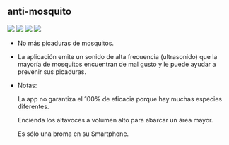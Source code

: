 ## anti-mosquito

<img src=https://build.phonegap.com/apps/3359384/badge/3564442821/version.svg />

<img src=https://build.phonegap.com/apps/3359384/badge/3564442821.svg />

<img src=https://build.phonegap.com/apps/3359384/badge/3564442821/android.svg />

<img src=https://build.phonegap.com/apps/3359384/badge/3564442821/winphone.svg />


* No más picaduras de mosquitos.

* La aplicación emite un sonido de alta frecuencia (ultrasonido) que la mayoría de mosquitos encuentran de mal gusto y le puede ayudar a prevenir sus picaduras.

* Notas:

    La app no garantiza el 100% de eficacia porque hay muchas especies diferentes.
	
    Encienda los altavoces a volumen alto para abarcar un área mayor.
	
    Es sólo una broma en su Smartphone.
